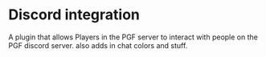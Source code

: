 # Discord integration
A plugin that allows Players in the PGF server to interact with people on the PGF discord server.
also adds in chat colors and stuff.
